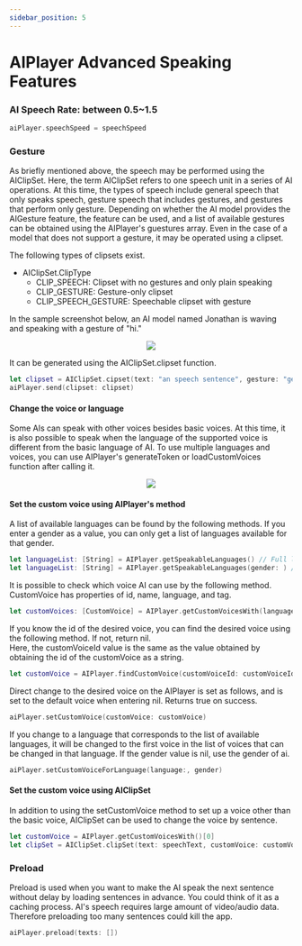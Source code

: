 ```yaml
---
sidebar_position: 5
---
```


# AIPlayer Advanced Speaking Features

### AI Speech Rate: between 0.5~1.5

```Swift
aiPlayer.speechSpeed = speechSpeed
```

### Gesture

As briefly mentioned above, the speech may be performed using the AIClipSet. Here, the term AIClipSet refers to one speech unit in a series of AI operations. At this time, the types of speech include general speech that only speaks speech, gesture speech that includes gestures, and gestures that perform only gesture. Depending on whether the AI model provides the AIGesture feature, the feature can be used, and a list of available gestures can be obtained using the AIPlayer's guestures array. Even in the case of a model that does not support a gesture, it may be operated using a clipset.

The following types of clipsets exist.

- AIClipSet.ClipType
  - CLIP_SPEECH: Clipset with no gestures and only plain speaking
  - CLIP_GESTURE: Gesture-only clipset
  - CLIP_SPEECH_GESTURE: Speechable clipset with gesture

In the sample screenshot below, an AI model named Jonathan is waving and speaking with a gesture of "hi."

<p align="center">
<img src="/img/aihuman/ios/aisample_ss_gesture.PNG" style={{zoom: "35%"}} />
</p>

It can be generated using the AIClipSet.clipset function.

```swift
let clipset = AIClipSet.cipset(text: "an speech sentence", gesture: "gesture")
aiPlayer.send(clipset: clipset)
```

#### Change the voice or language

Some AIs can speak with other voices besides basic voices. At this time, it is also possible to speak when the language of the supported voice is different from the basic language of AI. To use multiple languages and voices, you can use AIPlayer's generateToken or loadCustomVoices function after calling it.

<p align="center">
<img src="/img/aihuman/ios/aisample_ss_customvoice.PNG" style={{zoom: "35%"}} />
</p>

#### Set the custom voice using AIPlayer's method

A list of available languages can be found by the following methods. If you enter a gender as a value, you can only get a list of languages available for that gender.

```Swift
let languageList: [String] = AIPlayer.getSpeakableLanguages() // Full list of available
let languageList: [String] = AIPlayer.getSpeakableLanguages(gender: ) // Full list available for that gender - male, female
```

It is possible to check which voice AI can use by the following method. CustomVoice has properties of id, name, language, and tag.

```Swift
let customVoices: [CustomVoice] = AIPlayer.getCustomVoicesWith(language: , gender:)
```

If you know the id of the desired voice, you can find the desired voice using the following method. If not, return nil. <br/>
Here, the customVoiceId value is the same as the value obtained by obtaining the id of the customVoice as a string.

```Swift
let customVoice = AIPlayer.findCustomVoice(customVoiceId: customVoiceId)
```

Direct change to the desired voice on the AIPlayer is set as follows, and is set to the default voice when entering nil. Returns true on success. 

```Swift
aiPlayer.setCustomVoice(customVoice: customVoice)
```

If you change to a language that corresponds to the list of available languages, it will be changed to the first voice in the list of voices that can be changed in that language.
If the gender value is nil, use the gender of ai.

```Swift
aiPlayer.setCustomVoiceForLanguage(language:, gender)
```

#### Set the custom voice using AIClipSet

In addition to using the setCustomVoice method to set up a voice other than the basic voice, AIClipSet can be used to change the voice by sentence.

```Swift
let customVoice = AIPlayer.getCustomVoicesWith()[0]
let clipSet = AIClipSet.clipSet(text: speechText, customVoice: customVoice)
```

### Preload

Preload is used when you want to make the AI speak the next sentence without delay by loading sentences in advance. You could think of it as a caching process. AI's speech requires large amount of video/audio data. Therefore preloading too many sentences could kill the app. 

```Swift
aiPlayer.preload(texts: [])
```
